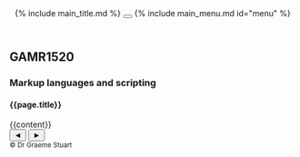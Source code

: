<!DOCTYPE html>
<html lang="en">
<head>
<title>{{ page.title }}</title>
<meta charset="utf-8">
<meta name="viewport" content="width=device-width, initial-scale=1">
<meta property="og:title" content="{{ page.title }}">
<meta property="og:type" content="website">
<meta property="og:description" content="GAMR1520 Markup Languages and Scripting">
<meta name="author" content="Graeme Stuart">

<link rel="apple-touch-icon" sizes="180x180" href="{{ "/assets/favicon/apple-touch-icon.png" | relative_url }}">
<link rel="icon" type="image/png" sizes="32x32" href="{{ "/assets/favicon/favicon-32x32.png" | relative_url }}">
<link rel="icon" type="image/png" sizes="16x16" href="{{ "/assets/favicon/favicon-16x16.png" | relative_url }}">
<link rel="manifest" href="{{ "/assets/favicon/site.webmanifest" | relative_url }}">
<link 
    rel="stylesheet" 
    href="https://cdnjs.cloudflare.com/ajax/libs/highlight.js/11.6.0/styles/atom-one-dark-reasonable.min.css" integrity="sha512-RwXJS3k4Z0IK6TGoL3pgQlA9g2THFhKL7z9TYWdAI8u6xK0AUuMWieJuWgTRayywC9A94ifUj1RzjDa1NIlUIg==" 
    crossorigin="anonymous" 
    referrerpolicy="no-referrer"
>
<link rel="stylesheet" href="{{ "/assets/css/lecture.css" | relative_url }}" type="text/css">

<script 
    src="https://cdnjs.cloudflare.com/ajax/libs/highlight.js/11.6.0/highlight.min.js" 
    integrity="sha512-gU7kztaQEl7SHJyraPfZLQCNnrKdaQi5ndOyt4L4UPL/FHDd/uB9Je6KDARIqwnNNE27hnqoWLBq+Kpe4iHfeQ==" 
    crossorigin="anonymous" 
    referrerpolicy="no-referrer"
></script>
<script>hljs.highlightAll();</script>
<script src="https://unpkg.com/mermaid/dist/mermaid.min.js"></script>
</head>

<body>
    <header>
        {% include main_title.md %}
        <button id="menuToggler">
            <div></div>
            <div></div>
            <div></div>
        </button>
        {% include main_menu.md id="menu" %}
    </header>
    <main class="{{page.lang}}">
        <section class="slide home">
            <div>
                <h2>GAMR1520</h2>
                <h3>Markup languages and scripting</h3>
                <h4>{{page.title}}</h4>
            </div>
        </section>
        {{content}}
    </main>
    <footer>
        <div class="controls">
            <button id="previousSlide" aria-label="previous slide">◄</button>
            <span id="slideNumber"></span>
            <button id="nextSlide" aria-label="next slide">►</button>
        </div>
        <small>&copy; Dr Graeme Stuart</small>
    </footer>
    <script src="{{ "/assets/js/lecture.js" | relative_url }}"></script>
    <script src="{{ "/assets/js/menu.js" | relative_url }}"></script>
</body>
</html>